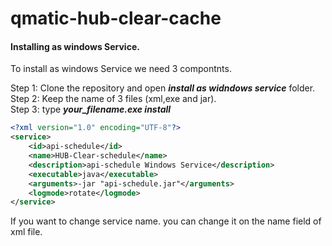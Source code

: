 # qmatic-hub-clear-cache
 
#### Installing as windows Service.
To install as windows Service we need 3 compontnts.

Step 1: Clone the repository and open ***install as widndows service*** folder.  
Step 2: Keep the name of 3 files (xml,exe and jar).  
Step 3: type ***your_filename.exe install***


````xml
<?xml version="1.0" encoding="UTF-8"?>
<service>
    <id>api-schedule</id>
    <name>HUB-Clear-schedule</name>
    <description>api-schedule Windows Service</description>
    <executable>java</executable>
    <arguments>-jar "api-schedule.jar"</arguments>
    <logmode>rotate</logmode>
</service>
`````
If you want to change service name. you can change it on the name field of xml file.
